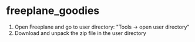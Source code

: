# freeplane_goodies
1. Open Freeplane and go to user directory: "Tools -> open user directory"
2. Download and unpack the zip file in the user directory

